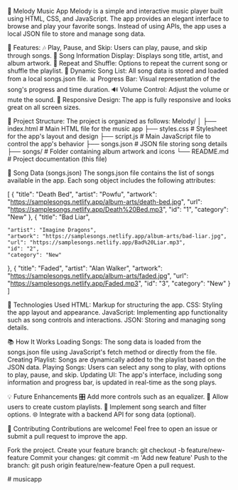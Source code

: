 🎵 Melody Music App
Melody is a simple and interactive music player built using HTML, CSS, and JavaScript. 
The app provides an elegant interface to browse and play your favorite songs. 
Instead of using APIs, the app uses a local JSON file to store and manage song data.

📝 Features:
🎶 Play, Pause, and Skip: Users can play, pause, and skip through songs.
🎵 Song Information Display: Displays song title, artist, and album artwork.
🔄 Repeat and Shuffle: Options to repeat the current song or shuffle the playlist.
📜 Dynamic Song List: All song data is stored and loaded from a local songs.json file.
📊 Progress Bar: Visual representation of the song's progress and time duration.
🔊 Volume Control: Adjust the volume or mute the sound.
📱 Responsive Design: The app is fully responsive and looks great on all screen sizes.

📁 Project Structure:
The project is organized as follows:
Melody/
│
├── index.html            # Main HTML file for the music app
├── styles.css            # Stylesheet for the app's layout and design
├── script.js             # Main JavaScript file to control the app's behavior
├── songs.json            # JSON file storing song details
├── songs/               # Folder containing album artwork and icons
└── README.md             # Project documentation (this file)

📜 Song Data (songs.json)
The songs.json file contains the list of songs available in the app. Each song object includes the following attributes:

[
  {
    "title": "Death Bed",
    "artist": "Powfu",
    "artwork": "https://samplesongs.netlify.app/album-arts/death-bed.jpg",
    "url": "https://samplesongs.netlify.app/Death%20Bed.mp3",
    "id": "1",
    "category": "New"
  },
  {
    "title": "Bad Liar",
    
    "artist": "Imagine Dragons",
    "artwork": "https://samplesongs.netlify.app/album-arts/bad-liar.jpg",
    "url": "https://samplesongs.netlify.app/Bad%20Liar.mp3",
    "id": "2",
    "category": "New"
  },
  {
    "title": "Faded",
    "artist": "Alan Walker",
    "artwork": "https://samplesongs.netlify.app/album-arts/faded.jpg",
    "url": "https://samplesongs.netlify.app/Faded.mp3",
    "id": "3",
    "category": "New"
  }
]

🔧 Technologies Used
HTML: Markup for structuring the app.
CSS: Styling the app layout and appearance.
JavaScript: Implementing app functionality such as song controls and interactions.
JSON: Storing and managing song details.

📚 How It Works
Loading Songs: The song data is loaded from the songs.json file using JavaScript's fetch method or directly from the file.
Creating Playlist: Songs are dynamically added to the playlist based on the JSON data.
Playing Songs: Users can select any song to play, with options to play, pause, and skip.
Updating UI: The app's interface, including song information and progress bar, is updated in real-time as the song plays.

💡 Future Enhancements
🎛️ Add more controls such as an equalizer.
📝 Allow users to create custom playlists.
🔄 Implement song search and filter options.
🌐 Integrate with a backend API for song data (optional).

🤝 Contributing
Contributions are welcome! Feel free to open an issue or submit a pull request to improve the app.

Fork the project.
Create your feature branch: git checkout -b feature/new-feature
Commit your changes: git commit -m 'Add new feature'
Push to the branch: git push origin feature/new-feature
Open a pull request.

#   m u s i c a p p  
 